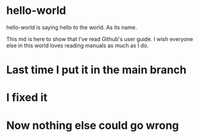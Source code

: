 # hello-world
hello-world is saying hello to the world. As its name. 

This md is here to show that I've read Github's user guide. 
I wish everyone else in this world loves reading manuals as much as I do. 

# Last time I put it in the main branch
# I fixed it
# Now nothing else could go wrong
